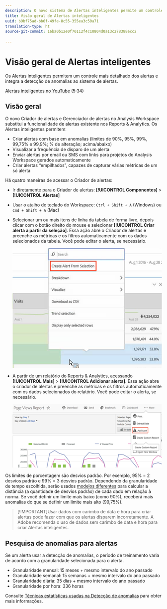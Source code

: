 ```yaml
---
description: O novo sistema de Alertas inteligentes permite um controle mais detalhado dos alertas e integra a detecção de anomalias ao sistema de alertas.
title: Visão geral de Alertas inteligentes
uuid: b9bf75ad-bb6f-49fe-8c55-355ea3c50a71
translation-type: ht
source-git-commit: 16ba0b12e0f70112f4c10804d0a13c278388ecc2

---
```



# Visão geral de Alertas inteligentes

Os Alertas inteligentes permitem um controle mais detalhado dos alertas e integra a detecção de anomalias ao sistema de alertas.

[Alertas inteligentes no YouTube](https://www.youtube.com/watch?v=UVH9xr_2REA) (5:34)

## Visão geral

O novo Criador de alertas e Gerenciador de alertas no Analysis Workspace substitui a funcionalidade de alertas existente nos Reports &amp; Analytics. Os Alertas inteligentes permitem:

* Criar alertas com base em anomalias (limites de 90%, 95%, 99%, 99,75% e 99,9%; % de alteração; acima/abaixo)
* Visualizar a frequência de disparo de um alerta
* Enviar alertas por email ou SMS com links para projetos do Analysis Workspace gerados automaticamente
* Criar alertas “empilhados”, capazes de capturar várias métricas de um só alerta

Há quatro maneiras de acessar o Criador de alertas:

* Ir diretamente para o Criador de alertas: **[!UICONTROL Componentes]** > **[!UICONTROL Alertas]**
* Usar o atalho de teclado do Workspace: `Ctrl + Shift + A` (Windows) ou `Cmd + Shift + A` (Mac)
* Selecionar um ou mais itens de linha da tabela de forma livre, depois clicar com o botão direito do mouse e selecionar **[!UICONTROL Criar alerta a partir da seleção]**. Essa ação abre o Criador de alertas e preenche as métricas e os filtros automaticamente com os dados selecionados da tabela. Você pode editar o alerta, se necessário.

   ![Criar alerta a partir da seleção](assets/create-alert-from-selection.png)

* A partir de um relatório do Reports &amp; Analytics, acessando **[!UICONTROL Mais]** > **[!UICONTROL Adicionar alerta]**. Essa ação abre o criador de alertas e preenche as métricas e os filtros automaticamente com os dados selecionados do relatório. Você pode editar o alerta, se necessário.

   ![Adicionar alerta](assets/add-alert.png)

Os limites de porcentagem são desvios padrão. Por exemplo, 95% = 2 desvios padrão e 99% = 3 desvios padrão. Dependendo da granularidade de tempo escolhida,   serão usados [modelos diferentes](../virtual-analyst/c-anomaly-detection/statistics-anomaly-detection.md) para calcular a distância (a quantidade de desvios padrão) de cada dado em relação à norma. Se você definir um limite mais baixo (como 90%), receberá mais anomalias do que se definir um limite mais alto (99,75%).

> [!IMPORTANT]Usar dados com carimbo de data e hora para criar alertas pode fazer com que os alertas disparem incorretamente. A Adobe recomenda o uso de dados sem carimbo de data e hora para criar Alertas inteligentes.

## Pesquisa de anomalias para alertas

Se um alerta usar a detecção de anomalias, o período de treinamento varia de acordo com a granularidade selecionada para o alerta.

* Granularidade mensal: 15 meses + mesmo intervalo do ano passado
* Granularidade semanal: 15 semanas + mesmo intervalo do ano passado
* Granularidade diária: 35 dias + mesmo intervalo do ano passado
* Granularidade por hora: 336 horas

Consulte [Técnicas estatísticas usadas na Detecção de anomalias](../virtual-analyst/c-anomaly-detection/statistics-anomaly-detection.md) para obter mais informações.
